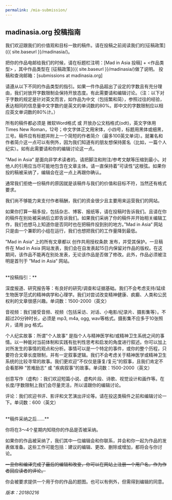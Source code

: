 ```yaml
---
permalink: /mia-submission/
---
```


## madinasia.org 投稿指南

我们欢迎跟我们的价值观和目标一致的稿件。请在投稿之前阅读我们的[征稿政策]({{ site.baseurl }}/madinasia/)。

把你的作品电邮给我们的时候，请在标题栏注明：[Mad in Asia 投稿] + <作品类型> ，其中作品类型在 [征稿政策]({{ site.baseurl }}/madinasia/)做了说明。 投稿和查询邮箱：[submissions at madinasia.org]    

请遵从以下不同的作品类型的指引。如果一件作品超出了设定的字数且有充分理由，我们对放开字数限制会保持开放态度。有此需要请和编辑讨论。（注：以下对于字数的规定是针对英文而言，如作品为中文（包括繁和简），参照过往的经验，表达相同的信息量中文字数约是英文的单词数的80%。即中文的字数限制应以相应英文单词数的80%计。）    

所有的稿件都必须是 微软Word格式 或 开放办公文档格式(odt)，英文字体用 Times New Roman，12号；中文字体正文用宋体，小四号，标题用黑体或细黑，三号。稿件应有标题并附上一个简短的作者简介（最多100英文单词）。就署名和作者简介这一点可以有例外，因为我们知道有的朋友想保持匿名（比如，一篇个人纪实）。如有此需要请和你的编辑讨论这一点。   

”Mad in Asia“ 是面向非学术读者的。请把脚注和附注/参考文献等压缩到最小。对他人的引用应当尽可能地包含在文章主体。请一直保持着”可读性“这根弦。如果你投的稿被采纳了，编辑会在这一点上再跟你确认。

通常我们拒绝一份稿件的原因就是该稿件与我们的价值和目标不符，当然还有格式要求。

我们尚不够能力来支付作者稿酬，我们的资金很少且主要用来运营我们的网站。

如果你打算一稿多投，包括杂志、博客、报纸等，请在投稿时告诉我们。且请在你的稿件在别处被采纳后立即告诉我们。如果我们采纳了你的稿件并开始相关编辑工作，我们也想马上知道你是否同时也在把稿件投到别的地方。”Mad in Asia“ 网站只是由一个兼职的小组在运行，我们也想把我们的工作量降到最低。

”Mad in Asia“ 上的所有文章都以 创作共用授权条款 发布，并受其保护。一旦稿件在 Mad in Asia 网站发表，我们会在自发表起15日内保留对作品的版权。在这期间，该作品不能再在别处发表，无论该作品是否做了修改。此外，作品必须被注明是首刊于 ”Mad in Asia“ 网站。

<br />
**投稿指引：**

深度报道、研究报告等：有良好的研究/调查和证据基础。我们不会考虑支持/延续生物医学范式的精神病学和心理学。我们对尝试改变精神健康、疯癫、人类和公民权利的文章很感兴趣。单词数：1500-2000（英文）

音视频：我们接受音频、视频（包括采访、对话、小电影/纪录片、摄影集等）。不超过20分钟时长，必须是 mp3, m4a, ogg, wav等格式。摄影集不应多于10张照片，请用 jpg 格式。

个人纪实故事：所谓”个人故事“ 是指个人与精神医学和/或精神卫生系统之间的事情。以一种能对当前体制和实践有批判性思考和启发的角度进行叙述。你可以加上对所发生的事情的观点和分析。事情可以是一个特定的事件，或你的整个历程，只要符合文章长度限制，并有一定叙事逻辑。我们不会考虑关于精神医学或精神卫生系统的比较寻常的故事。我们更欢迎”不仅仅是康复/复元“的叙事，且我们肯定不会看那种 ”苦难励志“ 或 ”疾病叙事“的故事。单词数：1500-2000（英文）

创意写作（虚构）：我们欢迎短篇小说、虚构片段、诗歌、视觉设计和画作等。在长度/字数限制上我们会尽量灵活，所以请跟你的编辑讨论。

评论：我们欢迎书评、影评和文艺演出评论等。请在投这类稿件之前和编辑讨论一下。单词数：600（英文）

<br />
**稿件采纳之后……**  

你将在3～4个星期内知晓你的作品是否被采纳。

如果你的作品被采纳了，我们其中一位编辑会和你联系，并会和你一起为作品的发表做准备。这些工作可能包括：建议的编辑、更改、删除或增加，都将会与你讨论。

~~一旦你和编译完成了最后的编辑和改变，你可以在网站上注册一个用户名，作为作者回应读者的评论。~~

你会被要求提供一个用于你的作品的题图。也可以有例外，但需得到编辑的同意。



_版本：20180216_  




